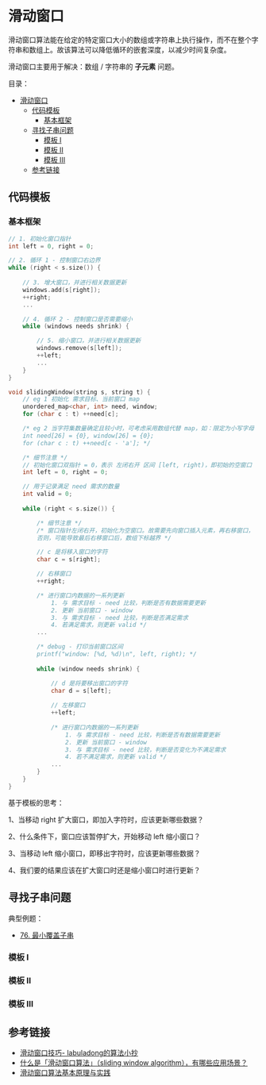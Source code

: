 # 滑动窗口

滑动窗口算法能在给定的特定窗口大小的数组或字符串上执行操作，而不在整个字符串和数组上。故该算法可以降低循环的嵌套深度，以减少时间复杂度。

滑动窗口主要用于解决：数组 / 字符串的 **子元素** 问题。

目录：

- [滑动窗口](#滑动窗口)
  - [代码模板](#代码模板)
    - [基本框架](#基本框架)
  - [寻找子串问题](#寻找子串问题)
    - [模板 Ⅰ](#模板-ⅰ)
    - [模板 Ⅱ](#模板-ⅱ)
    - [模板 Ⅲ](#模板-ⅲ)
  - [参考链接](#参考链接)

## 代码模板

### 基本框架

```C++
// 1. 初始化窗口指针
int left = 0, right = 0;

// 2. 循环 1 - 控制窗口右边界
while (right < s.size()) {
  
    // 3. 增大窗口，并进行相关数据更新
    windows.add(s[right]);
    ++right;
    ...

    // 4. 循环 2 - 控制窗口是否需要缩小
    while (windows needs shrink) {

        // 5. 缩小窗口，并进行相关数据更新
        windows.remove(s[left]);
        ++left;
        ...
    }
}
```

```C++
void slidingWindow(string s, string t) {
    // eg 1 初始化 需求目标、当前窗口 map
    unordered_map<char, int> need, window;
    for (char c : t) ++need[c];

    /* eg 2 当字符集数量确定且较小时，可考虑采用数组代替 map，如：限定为小写字母
    int need[26] = {0}, window[26] = {0};
    for (char c : t) ++need[c - 'a']; */

    /* 细节注意 */
    // 初始化窗口双指针 = 0，表示 左闭右开 区间 [left, right)，即初始的空窗口
    int left = 0, right = 0;

    // 用于记录满足 need 需求的数量
    int valid = 0;
    
    while (right < s.size()) {

        /* 细节注意 */
        /* 窗口指针左闭右开，初始化为空窗口。故需要先向窗口插入元素，再右移窗口，
        否则，可能导致最后右移窗口后，数组下标越界 */

        // c 是将移入窗口的字符
        char c = s[right];

        // 右移窗口
        ++right;

        /* 进行窗口内数据的一系列更新
            1. 与 需求目标 - need 比较，判断是否有数据需要更新
            2. 更新 当前窗口 - window
            3. 与 需求目标 - need 比较，判断是否满足需求
            4. 若满足需求，则更新 valid */
        ...

        /* debug - 打印当前窗口区间 
        printf("window: [%d, %d)\n", left, right); */
        
        while (window needs shrink) {

            // d 是将要移出窗口的字符
            char d = s[left];
            
            // 左移窗口
            ++left;
            
            /* 进行窗口内数据的一系列更新
                1. 与 需求目标 - need 比较，判断是否有数据需要更新
                2. 更新 当前窗口 - window
                3. 与 需求目标 - need 比较，判断是否变化为不满足需求
                4. 若不满足需求，则更新 valid */
            ...
        }
    }
}
```

基于模板的思考：

1、当移动 right 扩大窗口，即加入字符时，应该更新哪些数据？

2、什么条件下，窗口应该暂停扩大，开始移动 left 缩小窗口？

3、当移动 left 缩小窗口，即移出字符时，应该更新哪些数据？

4、我们要的结果应该在扩大窗口时还是缩小窗口时进行更新？


## 寻找子串问题

典型例题：

* [76. 最小覆盖子串](https://leetcode-cn.com/problems/minimum-window-substring/)


### 模板 Ⅰ

### 模板 Ⅱ

### 模板 Ⅲ



## 参考链接

* [滑动窗口技巧- labuladong的算法小抄](https://labuladong.gitbook.io/algo/mu-lu-ye-1/mu-lu-ye-3/hua-dong-chuang-kou-ji-qiao-jin-jie)
* [什么是「滑动窗口算法」（sliding window algorithm），有哪些应用场景？](https://www.zhihu.com/question/314669016)
* [滑动窗口算法基本原理与实践](https://www.cnblogs.com/huansky/p/13488234.html)

